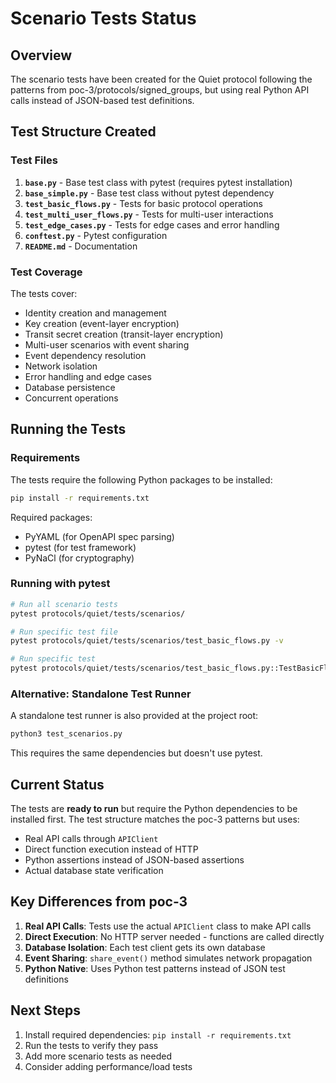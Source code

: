 # Scenario Tests Status

## Overview
The scenario tests have been created for the Quiet protocol following the patterns from poc-3/protocols/signed_groups, but using real Python API calls instead of JSON-based test definitions.

## Test Structure Created

### Test Files
1. **`base.py`** - Base test class with pytest (requires pytest installation)
2. **`base_simple.py`** - Base test class without pytest dependency
3. **`test_basic_flows.py`** - Tests for basic protocol operations
4. **`test_multi_user_flows.py`** - Tests for multi-user interactions
5. **`test_edge_cases.py`** - Tests for edge cases and error handling
6. **`conftest.py`** - Pytest configuration
7. **`README.md`** - Documentation

### Test Coverage
The tests cover:
- Identity creation and management
- Key creation (event-layer encryption)
- Transit secret creation (transit-layer encryption)
- Multi-user scenarios with event sharing
- Event dependency resolution
- Network isolation
- Error handling and edge cases
- Database persistence
- Concurrent operations

## Running the Tests

### Requirements
The tests require the following Python packages to be installed:
```bash
pip install -r requirements.txt
```

Required packages:
- PyYAML (for OpenAPI spec parsing)
- pytest (for test framework)
- PyNaCl (for cryptography)

### Running with pytest
```bash
# Run all scenario tests
pytest protocols/quiet/tests/scenarios/

# Run specific test file
pytest protocols/quiet/tests/scenarios/test_basic_flows.py -v

# Run specific test
pytest protocols/quiet/tests/scenarios/test_basic_flows.py::TestBasicFlows::test_identity_creation -v
```

### Alternative: Standalone Test Runner
A standalone test runner is also provided at the project root:
```bash
python3 test_scenarios.py
```

This requires the same dependencies but doesn't use pytest.

## Current Status
The tests are **ready to run** but require the Python dependencies to be installed first. The test structure matches the poc-3 patterns but uses:
- Real API calls through `APIClient`
- Direct function execution instead of HTTP
- Python assertions instead of JSON-based assertions
- Actual database state verification

## Key Differences from poc-3
1. **Real API Calls**: Tests use the actual `APIClient` class to make API calls
2. **Direct Execution**: No HTTP server needed - functions are called directly
3. **Database Isolation**: Each test client gets its own database
4. **Event Sharing**: `share_event()` method simulates network propagation
5. **Python Native**: Uses Python test patterns instead of JSON test definitions

## Next Steps
1. Install required dependencies: `pip install -r requirements.txt`
2. Run the tests to verify they pass
3. Add more scenario tests as needed
4. Consider adding performance/load tests